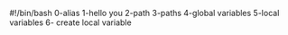 #!/bin/bash
0-alias
1-hello you
2-path
3-paths
4-global variables
5-local variables
6- create local variable
